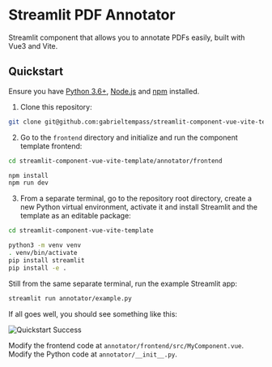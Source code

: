 # Streamlit PDF Annotator

Streamlit component that allows you to annotate PDFs easily, built with Vue3 and Vite.

## Quickstart

Ensure you have [Python 3.6+](https://www.python.org/downloads/), [Node.js](https://nodejs.org) and [npm](https://docs.npmjs.com/downloading-and-installing-node-js-and-npm) installed.

1. Clone this repository:
``` bash
git clone git@github.com:gabrieltempass/streamlit-component-vue-vite-template.git
```

2. Go to the `frontend` directory and initialize and run the component template frontend:
``` bash
cd streamlit-component-vue-vite-template/annotator/frontend
```
``` bash
npm install
npm run dev
```

3. From a separate terminal, go to the repository root directory, create a new Python virtual environment, activate it and install Streamlit and the template as an editable package:
``` bash
cd streamlit-component-vue-vite-template
```
``` bash
python3 -m venv venv
. venv/bin/activate
pip install streamlit
pip install -e .
```

Still from the same separate terminal, run the example Streamlit app:
``` bash
streamlit run annotator/example.py
```

If all goes well, you should see something like this:

![Quickstart Success](quickstart.png)

Modify the frontend code at `annotator/frontend/src/MyComponent.vue`.
Modify the Python code at `annotator/__init__.py`.
